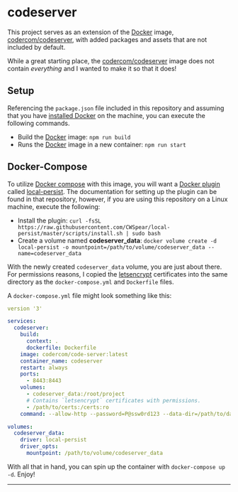 # codeserver

This project serves as an extension of the [Docker] image, [codercom/codeserver], with added packages and assets that are not included by default.

While a great starting place, the [codercom/codeserver] image does not contain _everything_ and I wanted to make it so that it does!

## Setup

Referencing the `package.json` file included in this repository and assuming that you have [installed Docker] on the machine, you can execute the following commands.

- Build the [Docker] image: `npm run build`
- Runs the [Docker] image in a new container: `npm run start`

## Docker-Compose

To utilize [Docker compose] with this image, you will want a [Docker plugin] called [local-persist]. The documentation for setting up the plugin can be found in that repository, however, if you are using this repository on a Linux machine, execute the following:

- Install the plugin: `curl -fsSL https://raw.githubusercontent.com/CWSpear/local-persist/master/scripts/install.sh | sudo bash`
- Create a volume named **codeserver_data**: `docker volume create -d local-persist -o mountpoint=/path/to/volume/codeserver_data --name=codeserver_data`

With the newly created `codeserver_data` volume, you are just about there. For permissions reasons, I copied the [letsencrypt] certificates into the same directory as the `docker-compose.yml` and `Dockerfile` files.

A `docker-compose.yml` file might look something like this:

```yml
version '3'

services:
  codeserver:
    build:
      context: .
      dockerfile: Dockerfile
    image: codercom/code-server:latest
    container_name: codeserver
    restart: always
    ports:
      - 8443:8443
    volumes:
      - codeserver_data:/root/project
      # Contains `letsencrypt` certificates with permissions.
      - /path/to/certs:/certs:ro
    command: --allow-http --password=P@ssw0rd123 --data-dir=/path/to/data/directory --cert=/certs/cert.pem --cert-key=/certs/privkey.pem

volumes:
  codeserver_data:
    driver: local-persist
    driver_opts:
      mountpoint: /path/to/volume/codeserver_data
```

With all that in hand, you can spin up the container with `docker-compose up -d`. Enjoy!

---

[codercom/codeserver]: https://github.com/codercom/code-server
[docker]: https://www.docker.com/
[docker compose]: https://docs.docker.com/compose/
[docker plugin]: https://docs.docker.com/engine/extend/plugin_api/
[installed docker]: https://docs.docker.com/install/
[local-persist]: https://github.com/CWSpear/local-persist
[letsencrypt]: https://letsencrypt.org/